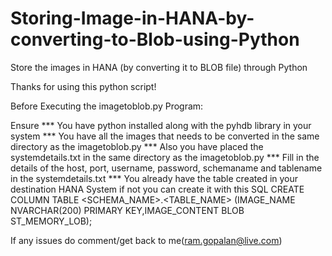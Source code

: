 # Storing-Image-in-HANA-by-converting-to-Blob-using-Python
Store the images in HANA (by converting it to BLOB file) through Python

Thanks for using this python script!

Before Executing the imagetoblob.py Program:

Ensure
    *** You have python installed along with the pyhdb library in your system
	*** You have all the images that needs to be converted in the same directory as the imagetoblob.py 
	*** Also you have placed the systemdetails.txt in the same directory as the imagetoblob.py
	*** Fill in the details of the host, port, username, password, schemaname and tablename in the systemdetails.txt
	*** You already have the table created in your destination HANA System if not you can create it with this SQL
	  CREATE COLUMN TABLE <SCHEMA_NAME>.<TABLE_NAME> (IMAGE_NAME NVARCHAR(200) PRIMARY KEY,IMAGE_CONTENT BLOB ST_MEMORY_LOB);

If any issues do comment/get back to me(ram.gopalan@live.com)